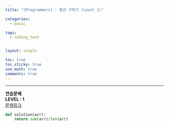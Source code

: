 ```yaml
---
title: "[Programmers] - 평균 구하기 (Level 1)"

categories:
  - basic

tags:
  - coding_test


layout: single

toc: true
toc_sticky: true
use_math: true
comments: true
---
```


---
**연습문제**  
**LEVEL : 1**   
[문제링크](https://programmers.co.kr/learn/courses/30/lessons/12944)  


```python
def solution(arr):
    return sum(arr)/len(arr)
```

